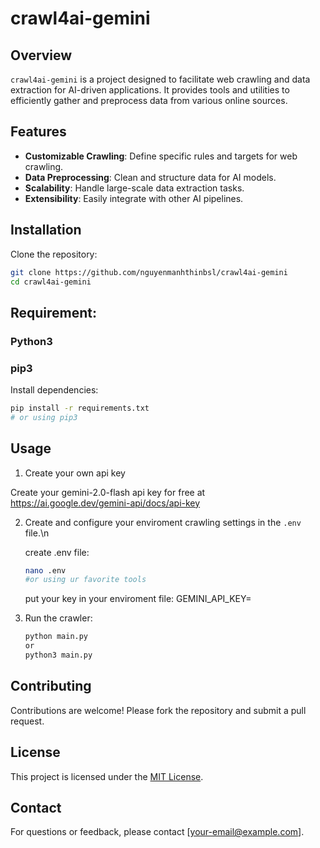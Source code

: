 # crawl4ai-gemini

## Overview
`crawl4ai-gemini` is a project designed to facilitate web crawling and data extraction for AI-driven applications. It provides tools and utilities to efficiently gather and preprocess data from various online sources.

## Features
- **Customizable Crawling**: Define specific rules and targets for web crawling.
- **Data Preprocessing**: Clean and structure data for AI models.
- **Scalability**: Handle large-scale data extraction tasks.
- **Extensibility**: Easily integrate with other AI pipelines.

## Installation
Clone the repository:
```bash
git clone https://github.com/nguyenmanhthinbsl/crawl4ai-gemini
cd crawl4ai-gemini
```

## Requirement:
### Python3 
### pip3 


Install dependencies:
```bash
pip install -r requirements.txt 
# or using pip3
```

## Usage
1. Create your own api key

Create your gemini-2.0-flash api key for free at https://ai.google.dev/gemini-api/docs/api-key

2. Create and configure your enviroment crawling settings in the `.env` file.\n
    
    create .env file: 
    ```bash
    nano .env
    #or using ur favorite tools
    ```
    put your key in your enviroment file: 
    GEMINI_API_KEY= 

3. Run the crawler:
    ```bash
    python main.py 
    or 
    python3 main.py 
    ```

## Contributing
Contributions are welcome! Please fork the repository and submit a pull request.

## License
This project is licensed under the [MIT License](LICENSE).

## Contact
For questions or feedback, please contact [your-email@example.com].